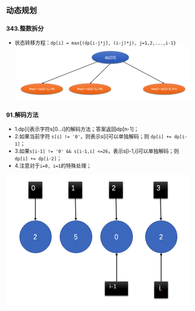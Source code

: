 ## 动态规划

### 343.整数拆分
- 状态转移方程：`dp[i] = max{(dp[i-j*j], (i-j)*j), j=1,2,...,i-1}`
![整数拆分](./pics/QQ20210901-214044.png)


### 91.解码方法
- 1.dp[i]表示字符s[0...i]的解码方法；答案返回dp[n-1]；
- 2.如果当前字符 `s[i] != '0'`，则表示s[i]可以单独解码；则 `dp[i] += dp[i-1]`；
- 3.如果`s[i-1] != '0' && s[i-1,i] <=26`，表示s[i-1,i]可以单独解码；则 `dp[i] += dp[i-2]`；
- 4.注意对于`i=0, i=1`的特殊处理；

![解码方法](./pics/QQ20210901-231513.png)



